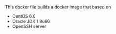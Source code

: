 This docker file builds a docker image that based on 
 - CentOS 6.6
 - Oracle JDK 1.8u66
 - OpenSSH server
